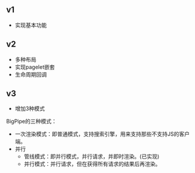 
## v1

- 实现基本功能

## v2

- 多种布局
- 实现pagelet嵌套
- 生命周期回调

## v3

- 增加3种模式

BigPipe的三种模式：

- 一次渲染模式：即普通模式，支持搜索引擎，用来支持那些不支持JS的客户端。
- 并行
  - 管线模式：即并行模式，并行请求，并即时渲染。(已实现)
  - 并行模式：并行请求，但在获得所有请求的结果后再渲染。